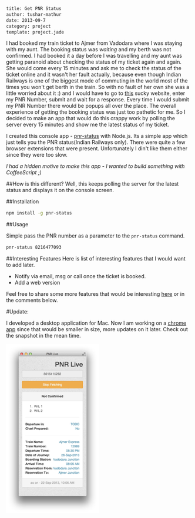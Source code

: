 ```metadata
title: Get PNR Status
author: tushar-mathur
date: 2013-09-7
category: project
template: project.jade
```
I had booked my train ticket to Ajmer from Vadodara where I was staying with my aunt. The booking status was *waiting* and my berth was not confirmed. I had booked it a day before I was travelling and my aunt was getting paranoid about checking the status of my ticket again and again. She would come every 15 minutes and ask me to check the status of the ticket online and it wasn't her fault actually, because even though Indian Railways is one of the biggest mode of commuting in the world most of the times you won't get berth in the train. So with no fault of her own she was a little worried about it :) and I would have to go to [this](http://www.indianrail.gov.in/pnr_Enq.html) sucky website, enter my PNR Number, submit and wait for a response. Every time I would submit my PNR Number there would be popups all over the place. The overall experience of getting the booking status was just too pathetic for me. So I decided to make an app that would do this crappy work by polling the server every 15 minutes and show me the latest status of my ticket.

I created this console app - [pnr-status](https://npmjs.org/package/pnr-status) with Node.js. Its a simple app which just tells you the PNR status(Indian Railways only). There were quite a few browser extensions that were present. Unfortunately I din't like them either since they were too slow.

*I had a hidden motive to make this app - I wanted to build something with CoffeeScript ;)*

##How is this different?
Well, this keeps polling the server for the latest status and displays it on the console screen.

##Installation

```bash
npm install -g pnr-status
```

##Usage

Simple pass the PNR number as a parameter to the ```pnr-status``` command.
```bash
pnr-status 8216477093
```

##Interesting Features
Here is list of interesting features that I would want to add later.

* Notify via email, msg or call once the ticket is booked.
* Add a web version

Feel free to share some more features that would be interesting [here](https://github.com/tusharmath/pnr-status/issues) or in the comments below.


#Update:

I developed a desktop application for Mac. Now I am working on a [chrome app](https://github.com/tusharmath/chrome-pnr-status) since that would be smaller in size,  more updates on it later. Check out the snapshot in the mean time.

<img src="pnr-live.jpeg" style="height:50%; width: 50%;" />